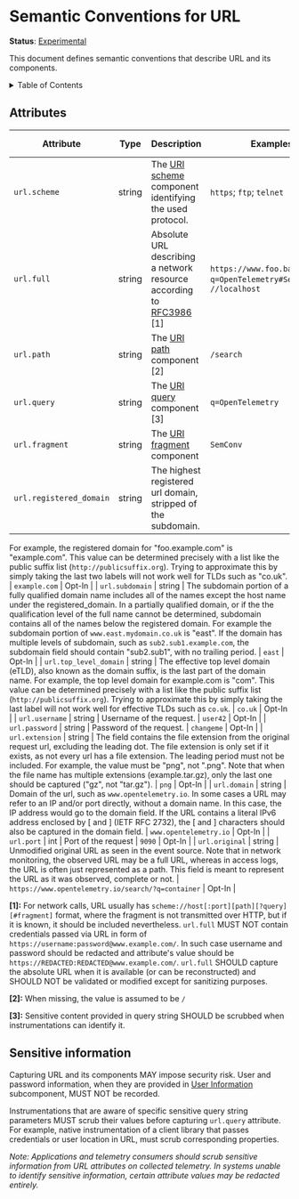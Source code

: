 <!--- Hugo front matter used to generate the website version of this page:
linkTitle: URL
--->

# Semantic Conventions for URL

**Status**: [Experimental][DocumentStatus]

This document defines semantic conventions that describe URL and its components.

<details>
<summary>Table of Contents</summary>

<!-- toc -->

- [Attributes](#attributes)
- [Sensitive information](#sensitive-information)

<!-- tocstop -->

</details>

## Attributes

<!-- semconv url -->
| Attribute  | Type | Description  | Examples  | Requirement Level |
|---|---|---|---|---|
| `url.scheme` | string | The [URI scheme](https://www.rfc-editor.org/rfc/rfc3986#section-3.1) component identifying the used protocol. | `https`; `ftp`; `telnet` | Recommended |
| `url.full` | string | Absolute URL describing a network resource according to [RFC3986](https://www.rfc-editor.org/rfc/rfc3986) [1] | `https://www.foo.bar/search?q=OpenTelemetry#SemConv`; `//localhost` | Recommended |
| `url.path` | string | The [URI path](https://www.rfc-editor.org/rfc/rfc3986#section-3.3) component [2] | `/search` | Recommended |
| `url.query` | string | The [URI query](https://www.rfc-editor.org/rfc/rfc3986#section-3.4) component [3] | `q=OpenTelemetry` | Recommended |
| `url.fragment` | string | The [URI fragment](https://www.rfc-editor.org/rfc/rfc3986#section-3.5) component | `SemConv` | Recommended |
| `url.registered_domain` | string | The highest registered url domain, stripped of the subdomain.
For example, the registered domain for "foo.example.com" is "example.com".
This value can be determined precisely with a list like the public suffix list (`http://publicsuffix.org`). Trying to approximate this by simply taking the last two labels will not work well for TLDs such as "co.uk". | `example.com` | Opt-In |
| `url.subdomain` | string | The subdomain portion of a fully qualified domain name includes all of the names except the host name under the registered_domain. In a partially qualified domain, or if the the qualification level of the full name cannot be determined, subdomain contains all of the names below the registered domain.
For example the subdomain portion of `www.east.mydomain.co.uk` is "east". If the domain has multiple levels of subdomain, such as `sub2.sub1.example.com`, the subdomain field should contain "sub2.sub1", with no trailing period. | `east` | Opt-In |
| `url.top_level_domain` | string | The effective top level domain (eTLD), also known as the domain suffix, is the last part of the domain name. For example, the top level domain for example.com is "com".
This value can be determined precisely with a list like the public suffix list (`http://publicsuffix.org`). Trying to approximate this by simply taking the last label will not work well for effective TLDs such as `co.uk`. | `co.uk` | Opt-In |
| `url.username` | string | Username of the request. | `user42` | Opt-In |
| `url.password` | string | Password of the request. | `changeme` | Opt-In |
| `url.extension` | string | The field contains the file extension from the original request url, excluding the leading dot.
The file extension is only set if it exists, as not every url has a file extension.
The leading period must not be included. For example, the value must be "png", not ".png".
Note that when the file name has multiple extensions (example.tar.gz), only the last one should be captured ("gz", not "tar.gz"). | `png` | Opt-In |
| `url.domain` | string | Domain of the url, such as `www.opentelemetry.io`.
In some cases a URL may refer to an IP and/or port directly, without a domain name. In this case, the IP address would go to the domain field.
If the URL contains a literal IPv6 address enclosed by [ and ] (IETF RFC 2732), the [ and ] characters should also be captured in the domain field. | `www.opentelemetry.io` | Opt-In |
| `url.port` | int | Port of the request | `9090` | Opt-In |
| `url.original` | string | Unmodified original URL as seen in the event source.
Note that in network monitoring, the observed URL may be a full URL, whereas in access logs, the URL is often just represented as a path.
This field is meant to represent the URL as it was observed, complete or not. | `https://www.opentelemetry.io/search/?q=container` | Opt-In |

**[1]:** For network calls, URL usually has `scheme://host[:port][path][?query][#fragment]` format, where the fragment is not transmitted over HTTP, but if it is known, it should be included nevertheless.
`url.full` MUST NOT contain credentials passed via URL in form of `https://username:password@www.example.com/`. In such case username and password should be redacted and attribute's value should be `https://REDACTED:REDACTED@www.example.com/`.
`url.full` SHOULD capture the absolute URL when it is available (or can be reconstructed) and SHOULD NOT be validated or modified except for sanitizing purposes.

**[2]:** When missing, the value is assumed to be `/`

**[3]:** Sensitive content provided in query string SHOULD be scrubbed when instrumentations can identify it.
<!-- endsemconv -->

## Sensitive information

Capturing URL and its components MAY impose security risk. User and password information, when they are provided in [User Information](https://datatracker.ietf.org/doc/html/rfc3986#section-3.2.1) subcomponent, MUST NOT be recorded.

Instrumentations that are aware of specific sensitive query string parameters MUST scrub their values before capturing `url.query` attribute. For example, native instrumentation of a client library that passes credentials or user location in URL, must scrub corresponding properties.

_Note: Applications and telemetry consumers should scrub sensitive information from URL attributes on collected telemetry. In systems unable to identify sensitive information, certain attribute values may be redacted entirely._

[DocumentStatus]: https://github.com/open-telemetry/opentelemetry-specification/tree/v1.22.0/specification/document-status.md
